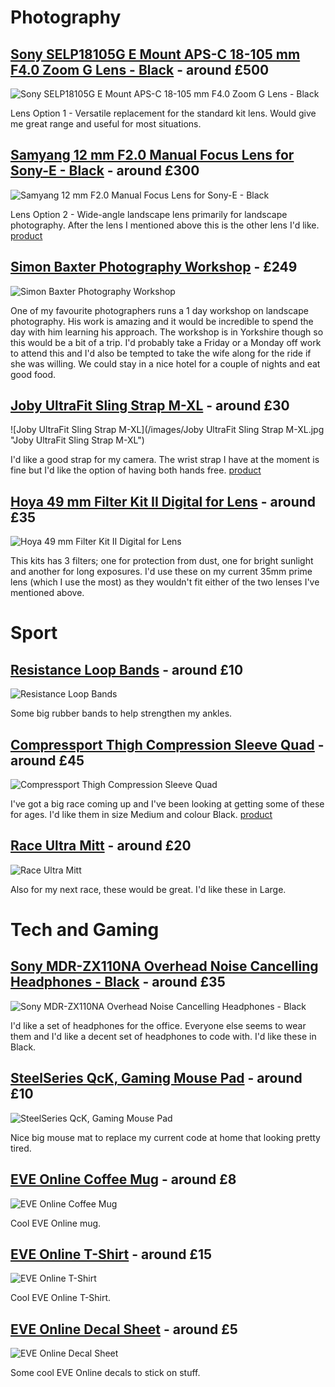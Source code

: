 # Photography

## [Sony SELP18105G E Mount APS-C 18-105 mm F4.0 Zoom G Lens - Black](https://www.amazon.co.uk/d/Electronics-Photo/Sony-SELP18105G-Mount-APS-C-18-105mm-F4-0-Zoom/B00F5X17KY) - around £500

![Sony SELP18105G E Mount APS-C 18-105 mm F4.0 Zoom G Lens - Black](/images/SELP18105G.jpg "Sony SELP18105G E Mount APS-C 18-105 mm F4.0 Zoom G Lens - Black")

Lens Option 1 - Versatile replacement for the standard kit lens. Would give me great range and useful for most situations.

## [Samyang 12 mm F2.0 Manual Focus Lens for Sony-E - Black](https://www.amazon.co.uk/dp/B00MTXXSAK/ref=cm_sw_r_cp_ep_dp_c8qDzb1EHFYX4) - around £300

![Samyang 12 mm F2.0 Manual Focus Lens for Sony-E - Black](/images/samyang.jpg "Samyang 12 mm F2.0 Manual Focus Lens for Sony-E - Black")

Lens Option 2 - Wide-angle landscape lens primarily for landscape photography. After the lens I mentioned above this is the other lens I'd like. [product](http://www.samyanglensglobal.com/product/detail.do?SQ=15)

## [Simon Baxter Photography Workshop](https://baxter.photos/photography-workshops/) - £249

![Simon Baxter Photography Workshop](/images/simon-baxter.jpg "Simon Baxter Photography Workshop")

One of my favourite photographers runs a 1 day workshop on landscape photography. His work is amazing and it would be incredible to spend the day with him learning his approach. The workshop is in Yorkshire though so this would be a bit of a trip. I'd probably take a Friday or a Monday off work to attend this and I'd also be tempted to take the wife along for the ride if she was willing. We could stay in a nice hotel for a couple of nights and eat good food.

## [Joby UltraFit Sling Strap M-XL](https://www.amazon.co.uk/dp/B0096JZRBI/ref=cm_sw_r_cp_ep_dp_HqgFzb2SHP68X) - around £30

![Joby UltraFit Sling Strap M-XL](/images/Joby UltraFit Sling Strap M-XL.jpg "Joby UltraFit Sling Strap M-XL")

I'd like a good strap for my camera. The wrist strap I have at the moment is fine but I'd like the option of having both hands free. [product](http://joby.com/ultrafit-sling-strap)

## [Hoya 49 mm Filter Kit II Digital for Lens](http://amzn.eu/4O77i2Y) - around £35

![Hoya 49 mm Filter Kit II Digital for Lens](/images/hoya_lens_filters.jpg "Hoya 49 mm Filter Kit II Digital for Lens")

This kits has 3 filters; one for protection from dust, one for bright sunlight and another for long exposures. I'd use these on my current 35mm prime lens (which I use the most) as they wouldn't fit either of the two lenses I've mentioned above.

# Sport

## [Resistance Loop Bands](https://www.amazon.co.uk/d/Pilates/Resistance-Loop-Bands-Exercise-Improving-Rehabilitation-Guarantee/B011KZ152K/ref=sr_1_2?ie=UTF8&qid=1499428646&sr=8-2&keywords=theraband) - around £10

![Resistance Loop Bands](/images/therabands.jpg "Resistance Loop Bands")

Some big rubber bands to help strengthen my ankles.

## [Compressport Thigh Compression Sleeve Quad](https://www.amazon.co.uk/dp/B004WDLYAG/ref=cm_sw_r_cp_ep_dp_UsgFzbKG74NK4) - around £45

![Compressport Thigh Compression Sleeve Quad](/images/quad-guards.jpg "Compressport Thigh Compression Sleeve Quad")

I've got a big race coming up and I've been looking at getting some of these for ages. I'd like them in size Medium and colour Black. [product](https://www.compressport.com/eshop/en/sport/47--quad.html)

## [Race Ultra Mitt](https://www.inov-8.com/men/accessories/gloves-and-mitts/race-ultra-mitt) - around £20

![Race Ultra Mitt](/images/race_ultra_mitt.jpg "Race Ultra Mitt")

Also for my next race, these would be great. I'd like these in Large.

# Tech and Gaming

## [Sony MDR-ZX110NA Overhead Noise Cancelling Headphones - Black](https://www.amazon.co.uk/dp/B00N3WWM58/ref=cm_sw_r_cp_ep_dp_C1fFzb8JCFXD3) - around £35

![Sony MDR-ZX110NA Overhead Noise Cancelling Headphones - Black](/images/headphones.jpg "Sony MDR-ZX110NA Overhead Noise Cancelling Headphones - Black")

I'd like a set of headphones for the office. Everyone else seems to wear them and I'd like a decent set of headphones to code with. I'd like these in Black.

## [SteelSeries QcK, Gaming Mouse Pad](https://www.amazon.co.uk/gp/product/B000UEZ36W) - around £10

![SteelSeries QcK, Gaming Mouse Pad](/images/mousemat.jpg "SteelSeries QcK, Gaming Mouse Pad")

Nice big mouse mat to replace my current code at home that looking pretty tired.

## [EVE Online Coffee Mug](https://eveonline-merchandise-store.myshopify.com/collections/drone-maintenance-ledger/products/eve-online-coffee-mug) - around £8

![EVE Online Coffee Mug](/images/EVE_CoffeeMug.jpg "EVE Online Coffee Mug")

Cool EVE Online mug.

## [EVE Online T-Shirt](https://eveonline-merchandise-store.myshopify.com/collections/apparel/products/how-do-i-warp-to-something-t-shirt) - around £15

![EVE Online T-Shirt](/images/EVE-T-Shirt.png "EVE Online T-Shirt")

Cool EVE Online T-Shirt.

## [EVE Online Decal Sheet](https://eveonline-merchandise-store.myshopify.com/collections/eve-backpack/products/decal-sheet) - around £5

![EVE Online Decal Sheet](/images/eve_online_decals.jpg "EVE Online Decal Sheet")

Some cool EVE Online decals to stick on stuff.
